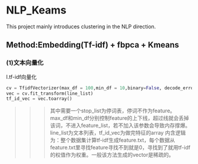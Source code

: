 # NLP_Keams
This project mainly introduces clustering in the NLP direction.

## Method:Embedding(Tf-idf) + fbpca + Kmeans
### (1)文本向量化
I.tf-idf向量化
```Python
cv = TfidfVectorizer(max_df = 100,min_df = 10,binary=False, decode_error='ignore', stop_words=stop_list,)
vec = cv.fit_transform(line_list)
tf_id_vec = vec.toarray()
```
>>>其中需要一个stop_list为停词表，停词不作为feature。max_df和min_df分别控制feature的上下线，超过线就会丢掉该词，不进入feature_list，若不加入该参数会导致内存撑爆。
>>>line_list为文本列表，tf_id_vec为做完特征的array
>>>内含逻辑为：整个数据集计算tf-idf生成feature.txt，每个数据从feature.txt里寻找feature寻找不到就是0，寻找到了就用tf-idf的权值作为权重。一般该方法生成的vector是稀疏的。
